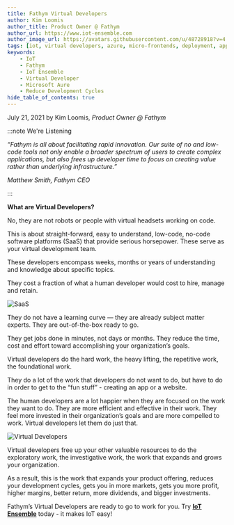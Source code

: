 ```yaml
---
title: Fathym Virtual Developers
author: Kim Loomis
author_title: Product Owner @ Fathym
author_url: https://www.iot-ensemble.com
author_image_url: https://avatars.githubusercontent.com/u/48728918?v=4
tags: [iot, virtual developers, azure, micro-frontends, deployment, applications]
keywords:
    - IoT
    - Fathym
    - IoT Ensemble
    - Virtual Developer
    - Microsoft Aure
    - Reduce Development Cycles
hide_table_of_contents: true
--- 
```


July 21, 2021 by Kim Loomis, _Product Owner @ Fathym_

:::note We're Listening

_“Fathym is all about facilitating rapid innovation. Our suite of no and low-code tools not only enable a broader spectrum of users to create complex applications, but also frees up developer time to focus on creating value rather than underlying infrastructure.”_

_Matthew Smith, Fathym CEO_

:::

**What are Virtual Developers?**

No, they are not robots or people with virtual headsets working on code.

This is about straight-forward, easy to understand, low-code, no-code software platforms (SaaS) that provide serious horsepower. These serve as your virtual development team.

These developers encompass weeks, months or years of understanding and knowledge about specific topics.

They cost a fraction of what a human developer would cost to hire, manage and retain.

![SaaS](https://www.iot-ensemble.com/img/saas_1000pixelwide.png)

They do not have a learning curve — they are already subject matter experts. They are out-of-the-box ready to go.

They get jobs done in minutes, not days or months. They reduce the time, cost and effort toward accomplishing your organization’s goals.

Virtual developers do the hard work, the heavy lifting, the repetitive work, the foundational work.

They do a lot of the work that developers do not want to do, but have to do in order to get to the “fun stuff” - creating an app or a website.

The human developers are a lot happier when they are focused on the work they want to do. They are more efficient and effective in their work. They feel more invested in their organization’s goals and are more compelled to work. Virtual developers let them do just that.

![Virtual Developers](https://www.iot-ensemble.com/img/saas_lightbulb_1000pixelwide.png)

Virtual developers free up your other valuable resources to do the exploratory work, the investigative work, the work that expands and grows your organization.

As a result, this is the work that expands your product offering, reduces your development cycles, gets you in more markets, gets you more profit, higher margins, better return, more dividends, and bigger investments.

Fathym’s Virtual Developers are ready to go to work for you.  Try **[IoT Ensemble](https://www.iot-ensemble.com)** today - it makes IoT easy!
